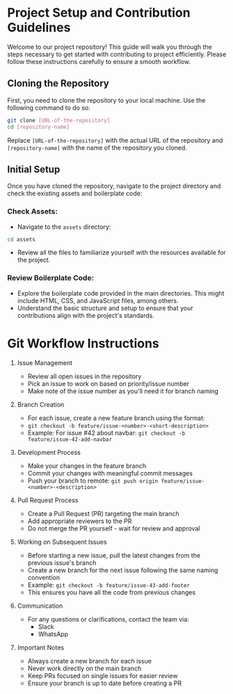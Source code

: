 # Project Setup and Contribution Guidelines

Welcome to our project repository! This guide will walk you through the steps necessary to get started with contributing to project efficiently. Please follow these instructions carefully to ensure a smooth workflow.

## Cloning the Repository

First, you need to clone the repository to your local machine. Use the following command to do so:

```bash
git clone [URL-of-the-repository]
cd [repository-name]
```

Replace `[URL-of-the-repository]` with the actual URL of the repository and `[repository-name]` with the name of the repository you cloned.

## Initial Setup

Once you have cloned the repository, navigate to the project directory and check the existing assets and boilerplate code:

### Check Assets:
* Navigate to the `assets` directory:
```bash
cd assets
```
* Review all the files to familiarize yourself with the resources available for the project.

### Review Boilerplate Code:
* Explore the boilerplate code provided in the main directories. This might include HTML, CSS, and JavaScript files, among others.
* Understand the basic structure and setup to ensure that your contributions align with the project's standards.

# Git Workflow Instructions

1. Issue Management
   - Review all open issues in the repository
   - Pick an issue to work on based on priority/issue number
   - Make note of the issue number as you'll need it for branch naming

2. Branch Creation
   - For each issue, create a new feature branch using the format:
   - `git checkout -b feature/issue-<number>-<short-description>`
   - Example: For issue #42 about navbar: `git checkout -b feature/issue-42-add-navbar`

3. Development Process
   - Make your changes in the feature branch
   - Commit your changes with meaningful commit messages
   - Push your branch to remote: `git push origin feature/issue-<number>-<description>`

4. Pull Request Process
   - Create a Pull Request (PR) targeting the main branch
   - Add appropriate reviewers to the PR
   - Do not merge the PR yourself - wait for review and approval

5. Working on Subsequent Issues
   - Before starting a new issue, pull the latest changes from the previous issue's branch
   - Create a new branch for the next issue following the same naming convention
   - Example: `git checkout -b feature/issue-43-add-footer`
   - This ensures you have all the code from previous changes

6. Communication
   - For any questions or clarifications, contact the team via:
     - Slack
     - WhatsApp

7. Important Notes
   - Always create a new branch for each issue
   - Never work directly on the main branch
   - Keep PRs focused on single issues for easier review
   - Ensure your branch is up to date before creating a PR
